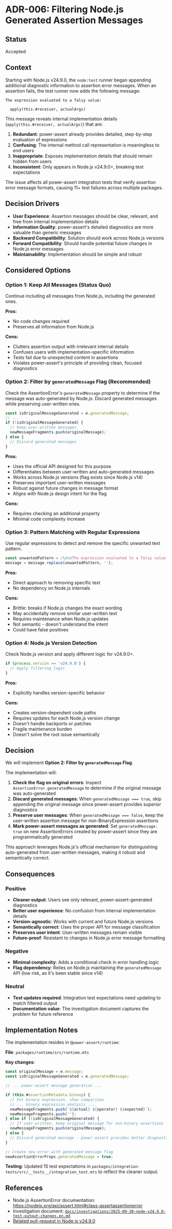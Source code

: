 # ADR-006: Filtering Node.js Generated Assertion Messages

## Status

Accepted

## Context

Starting with Node.js v24.9.0, the `node:test` runner began appending additional diagnostic information to assertion error messages. When an assertion fails, the test runner now adds the following message:

```
The expression evaluated to a falsy value:

  apply(this.#receiver, actualArgs)
```

This message reveals internal implementation details (`apply(this.#receiver, actualArgs)`) that are:

1. **Redundant**: power-assert already provides detailed, step-by-step evaluation of expressions
2. **Confusing**: The internal method call representation is meaningless to end users
3. **Inappropriate**: Exposes implementation details that should remain hidden from users
4. **Inconsistent**: Only appears in Node.js v24.9.0+, breaking test expectations

The issue affects all power-assert integration tests that verify assertion error message formats, causing 11+ test failures across multiple packages.

## Decision Drivers

* **User Experience**: Assertion messages should be clear, relevant, and free from internal implementation details
* **Information Quality**: power-assert's detailed diagnostics are more valuable than generic messages
* **Backward Compatibility**: Solution should work across Node.js versions
* **Forward Compatibility**: Should handle potential future changes in Node.js error messages
* **Maintainability**: Implementation should be simple and robust

## Considered Options

### Option 1: Keep All Messages (Status Quo)

Continue including all messages from Node.js, including the generated ones.

**Pros:**
- No code changes required
- Preserves all information from Node.js

**Cons:**
- Clutters assertion output with irrelevant internal details
- Confuses users with implementation-specific information
- Tests fail due to unexpected content in assertions
- Violates power-assert's principle of providing clean, focused diagnostics

### Option 2: Filter by `generatedMessage` Flag (Recommended)

Check the AssertionError's `generatedMessage` property to determine if the message was auto-generated by Node.js. Discard generated messages while preserving user-written ones.

```typescript
const isOriginalMessageGenerated = e.generatedMessage;
// ...
if (!isOriginalMessageGenerated) {
  // Keep user-written messages
  newMessageFragments.push(originalMessage);
} else {
  // Discard generated messages
}
```

**Pros:**
- Uses the official API designed for this purpose
- Differentiates between user-written and auto-generated messages
- Works across Node.js versions (flag exists since Node.js v14)
- Preserves important user-written messages
- Robust against future changes in message format
- Aligns with Node.js design intent for the flag

**Cons:**
- Requires checking an additional property
- Minimal code complexity increase

### Option 3: Pattern Matching with Regular Expressions

Use regular expressions to detect and remove the specific unwanted text pattern.

```typescript
const unwantedPattern = /\n\nThe expression evaluated to a falsy value:\n\n  apply\(this\.#receiver, actualArgs\)\n/;
message = message.replace(unwantedPattern, '');
```

**Pros:**
- Direct approach to removing specific text
- No dependency on Node.js internals

**Cons:**
- Brittle: breaks if Node.js changes the exact wording
- May accidentally remove similar user-written text
- Requires maintenance when Node.js updates
- Not semantic - doesn't understand the intent
- Could have false positives

### Option 4: Node.js Version Detection

Check Node.js version and apply different logic for v24.9.0+.

```typescript
if (process.version >= 'v24.9.0') {
  // Apply filtering logic
}
```

**Pros:**
- Explicitly handles version-specific behavior

**Cons:**
- Creates version-dependent code paths
- Requires updates for each Node.js version change
- Doesn't handle backports or patches
- Fragile maintenance burden
- Doesn't solve the root issue semantically

## Decision

We will implement **Option 2: Filter by `generatedMessage` Flag**.

The implementation will:

1. **Check the flag on original errors**: Inspect `AssertionError.generatedMessage` to determine if the original message was auto-generated
2. **Discard generated messages**: When `generatedMessage === true`, skip appending the original message since power-assert provides superior diagnostics
3. **Preserve user messages**: When `generatedMessage === false`, keep the user-written assertion message for non-BinaryExpression assertions
4. **Mark power-assert messages as generated**: Set `generatedMessage: true` on new AssertionErrors created by power-assert since they are programmatically generated

This approach leverages Node.js's official mechanism for distinguishing auto-generated from user-written messages, making it robust and semantically correct.

## Consequences

### Positive

- **Cleaner output**: Users see only relevant, power-assert-generated diagnostics
- **Better user experience**: No confusion from internal implementation details
- **Version-agnostic**: Works with current and future Node.js versions
- **Semantically correct**: Uses the proper API for message classification
- **Preserves user intent**: User-written messages remain visible
- **Future-proof**: Resistant to changes in Node.js error message formatting

### Negative

- **Minimal complexity**: Adds a conditional check in error handling logic
- **Flag dependency**: Relies on Node.js maintaining the `generatedMessage` API (low risk, as it's been stable since v14)

### Neutral

- **Test updates required**: Integration test expectations need updating to match filtered output
- **Documentation value**: The investigation document captures the problem for future reference

## Implementation Notes

The implementation resides in `@power-assert/runtime`:

**File**: `packages/runtime/src/runtime.mts`

**Key changes**:
```typescript
const originalMessage = e.message;
const isOriginalMessageGenerated = e.generatedMessage;

// ... power-assert message generation ...

if (this.#assertionMetadata.binexp) {
  // For binary expression, show comparison
  // ... binary expression analysis ...
  newMessageFragments.push(`${actual} ${operator} ${expected}`);
  newMessageFragments.push('');
} else if (!isOriginalMessageGenerated) {
  // If user-written, keep original message for non-binary assertions
  newMessageFragments.push(originalMessage);
} else {
  // Discard generated message - power-assert provides better diagnostics
}

// Create new error with generated message flag
newAssertionErrorProps.generatedMessage = true;
```

**Testing**: Updated 15 test expectations in `packages/integration-tests/src/__tests__/integration_test.mts` to reflect the cleaner output.

## References

- Node.js AssertionError documentation: https://nodejs.org/api/assert.html#class-assertassertionerror
- Investigation document: [`docs/investigations/2025-09-30-node-v24.9.0-test-output-changes.en.md`](https://github.com/twada/power-assert-monorepo/blob/main/docs/investigations/2025-09-30-node-v24.9.0-test-output-changes.en.md)
- [Related pull-request in Node.js v24.9.0](https://github.com/nodejs/node/pull/59751)
